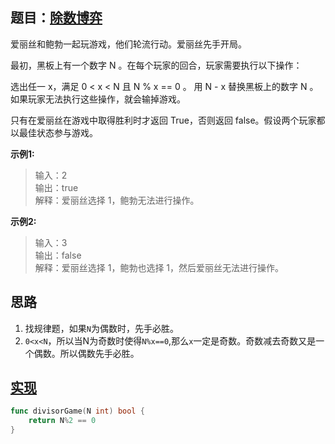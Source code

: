 ## 题目：[除数博弈](https://leetcode-cn.com/problems/divisor-game/)

爱丽丝和鲍勃一起玩游戏，他们轮流行动。爱丽丝先手开局。

最初，黑板上有一个数字 N 。在每个玩家的回合，玩家需要执行以下操作：

选出任一 x，满足 0 < x < N 且 N % x == 0 。
用 N - x 替换黑板上的数字 N 。
如果玩家无法执行这些操作，就会输掉游戏。

只有在爱丽丝在游戏中取得胜利时才返回 True，否则返回 false。假设两个玩家都以最佳状态参与游戏。

**示例1:**
>输入：2  
>输出：true  
>解释：爱丽丝选择 1，鲍勃无法进行操作。

**示例2:**
>输入：3  
>输出：false  
>解释：爱丽丝选择 1，鲍勃也选择 1，然后爱丽丝无法进行操作。  
     
## 思路
1. 找规律题，如果`N`为偶数时，先手必胜。
2. `0<x<N`，所以当N为奇数时使得`N%x==0`,那么`x`一定是奇数。奇数减去奇数又是一个偶数。所以偶数先手必胜。

## [实现](https://github.com/mzmuer/leetcode/blob/master/question1025/answer_test.go)
```go
func divisorGame(N int) bool {
	return N%2 == 0
}
```